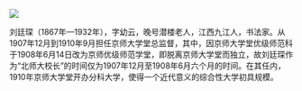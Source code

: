 ![](https://s2.loli.net/2022/08/31/l4gyEcIv18LrFJm.png)

刘廷琛（1867年—1932年），字幼云，晚号潜楼老人，江西九江人，书法家。从1907年12月到1910年9月担任京师大学堂总监督，其中，因京师大学堂优级师范科于1908年6月14日改为京师优级师范学堂，即脱离京师大学堂而独立，故刘廷琛作为“北师大校长”的时间仅为1907年12月至1908年6月六个月的时间。在其任内，1910年京师大学堂开办分科大学，使得一个近代意义的综合性大学初具规模。